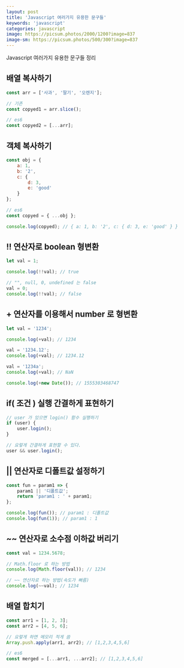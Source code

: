 ```yaml
---
layout: post
title: 'Javascript 여러가지 유용한 문구들'
keywords: 'javascript'
categories: javascript
image: https://picsum.photos/2000/1200?image=837
image-sm: https://picsum.photos/500/300?image=837
---
```


Javascript 여러가지 유용한 문구들 정리

## 배열 복사하기

```javascript
const arr = ['사과', '딸기', '오렌지'];

// 기존
const copyed1 = arr.slice();

// es6
const copyed2 = [...arr];
```

<ins class="adsbygoogle"
     style="display:block; text-align:center;"
     data-ad-layout="in-article"
     data-ad-format="fluid"
     data-ad-client="ca-pub-7073298118440059"
     data-ad-slot="8400970402"></ins>

<script>
     (adsbygoogle = window.adsbygoogle || []).push({});
</script>

## 객체 복사하기

```javascript
const obj = {
    a: 1,
    b: '2',
    c: {
        d: 3,
        e: 'good'
    }
};

// es6
const copyed = { ...obj };

console.log(copyed); // { a: 1, b: '2', c: { d: 3, e: 'good' } }
```

## !! 연산자로 boolean 형변환

```javascript
let val = 1;

console.log(!!val); // true

// "", null, 0, undefined 는 false
val = 0;
console.log(!!val); // false
```

## + 연산자를 이용해서 number 로 형변환

```javascript
let val = '1234';

console.log(+val); // 1234

val = '1234.12';
console.log(+val); // 1234.12

val = '1234a';
console.log(+val); // NaN

console.log(+new Date()); // 1555303468747
```

## if( 조건 ) 실행 간결하게 표현하기

```javascript
// user 가 있으면 login() 함수 실행하기
if (user) {
    user.login();
}

// 요렇게 간결하게 표현할 수 있다.
user && user.login();
```

## || 연산자로 디폴트값 설정하기

```javascript
const fun = param1 => {
    param1 || '디폴트값';
    return 'param1 : ' + param1;
};

console.log(fun()); // param1 : 디폴트값
console.log(fun(1)); // param1 : 1
```

## ~~ 연산자로 소수점 이하값 버리기

```javascript
const val = 1234.5678;

// Math.floor 로 하는 방법
console.log(Math.floor(val)); // 1234

// ~~ 연산자로 하는 방법(속도가 빠름)
console.log(~~val); // 1234
```

## 배열 합치기

```javascript
const arr1 = [1, 2, 3];
const arr2 = [4, 5, 6];

// 요렇게 하면 메모리 적게 씀
Array.push.apply(arr1, arr2); // [1,2,3,4,5,6]

// es6
const merged = [...arr1, ...arr2]; // [1,2,3,4,5,6]
```

<ins class="adsbygoogle"
     style="display:block; text-align:center;"
     data-ad-layout="in-article"
     data-ad-format="fluid"
     data-ad-client="ca-pub-7073298118440059"
     data-ad-slot="8400970402"></ins>

<script>
     (adsbygoogle = window.adsbygoogle || []).push({});
</script>
